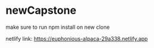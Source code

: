 # newCapstone

make sure to run npm install on new clone

netlify link: https://euphonious-alpaca-29a338.netlify.app
